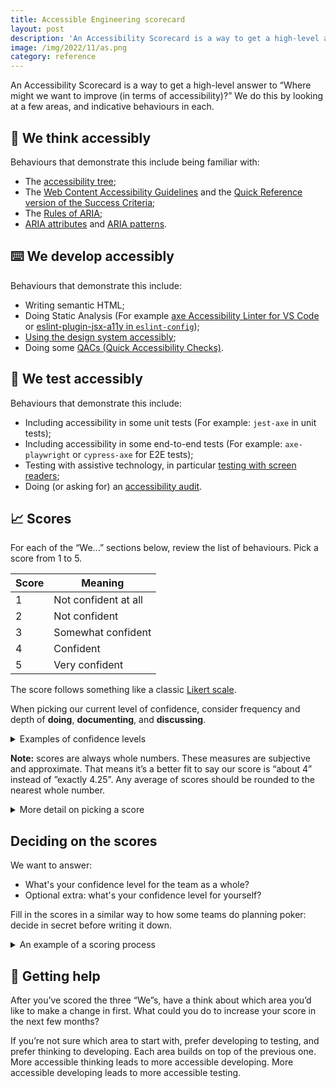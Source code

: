 ```yaml
---
title: Accessible Engineering scorecard
layout: post
description: 'An Accessibility Scorecard is a way to get a high-level answer to “Where might we want to improve (in terms of accessibility)?”'
image: /img/2022/11/as.png
category: reference
---
```


An Accessibility Scorecard is a way to get a high-level answer to “Where might we want to improve (in terms of accessibility)?” We do this by looking at a few areas, and indicative behaviours in each.

## 🧠 We think accessibly

Behaviours that demonstrate this include being familiar with:

- The [accessibility tree](/2022/06/08/the-accessibility-tree/);
- The [Web Content Accessibility Guidelines](https://www.w3.org/WAI/standards-guidelines/wcag/glance/) and the [Quick Reference version of the Success Criteria](https://www.w3.org/WAI/WCAG21/quickref/?currentsidebar=%23col_overview&levels=aaa&technologies=smil%2Cpdf%2Cflash%2Csl);
- The [Rules of ARIA](https://www.w3.org/TR/using-aria/#NOTES);
- [ARIA attributes](https://www.w3.org/TR/wai-aria-1.2/#state_prop_def) and [ARIA patterns](https://www.w3.org/WAI/ARIA/apg/patterns/).

## ⌨️ We develop accessibly

Behaviours that demonstrate this include:

- Writing semantic HTML;
- Doing Static Analysis (For example [axe Accessibility Linter for VS Code](https://marketplace.visualstudio.com/items?itemName=deque-systems.vscode-axe-linter) or [eslint-plugin-jsx-a11y in `eslint-config`](https://www.npmjs.com/package/eslint-plugin-jsx-a11y));
- [Using the design system accessibly](/2022/05/25/how-to-get-the-most-\(accessibility\)-out-of-a-design-system/);
- Doing some [QACs (Quick Accessibility Checks)](/2021/12/13/qac/).

## 🧪 We test accessibly

Behaviours that demonstrate this include:

- Including accessibility in some unit tests (For example: `jest-axe` in unit tests);
- Including accessibility in some end-to-end tests (For example: `axe-playwright` or `cypress-axe` for E2E tests);
- Testing with assistive technology, in particular [testing with screen readers](/2022/10/14/testing-with-a-screen-reader/);
- Doing (or asking for) an [accessibility audit](/2022/01/24/accessibility-audit-process/).

## 📈 Scores

For each of the “We...” sections below, review the list of behaviours. Pick a score from 1 to 5.

| Score | Meaning |
|--|--|
| 1 | Not confident at all |
| 2 | Not confident |
| 3 | Somewhat confident |
| 4 | Confident  |
| 5 | Very confident |

The score follows something like a classic [Likert scale](https://en.wikipedia.org/wiki/Likert_scale).

When picking our current level of confidence, consider frequency and depth of **doing**, **documenting**, and **discussing**.

<details>
	<summary>Examples of confidence levels</summary>
	<ul>
		<li>A score of “5 / Very confident” might look like: we <strong>do</strong> these things with the appropriate frequency; we have quite a lot of <strong>documentation</strong> about them; we <strong>discuss</strong> them at the right times, probably quite often.</li>
		<li>A score of “3 / Somewhat confident” might look like a mix. We <strong>do</strong> these things quite often, and we <strong>discuss</strong> them sometimes, but we don’t have any <strong>documentation</strong>. Or: we don’t <strong>do</strong> these things often, but we do <strong>discuss</strong> them sometimes, and have scattered bits of <strong>documentation</strong>.</li>
		<li>A score of “1 / Not confident at all” might look like: we <strong>do</strong> these things rarely or not at all; we don’t have any <strong>documentation</strong> about them; we don’t <strong>discuss</strong> them often.</li>
	</ul>
</details>

**Note:** scores are always whole numbers. These measures are subjective and approximate. That means it’s a better fit to say our score is “about 4” instead of ”exactly 4.25”. Any average of scores should be rounded to the nearest whole number.

<details>
	<summary>More detail on picking a score</summary>
	<p>If we’re struggling to settle on a score, there are two approaches we can take.</p>
	<ol>
		<li><strong>Don’t overthink it!</strong> 😅 The numbers are vague on purpose anyway, and this isn’t an exact science. The point of scoring is to figure out where we want might to improve, not to figure out the “right” score. We give our best guess, then move on.</li>
		<li><strong>Weight by Doing, then Discussing, then Documenting.</strong> A score of 4 or 5 means we’re doing good or really good in all three things.
			<ul>
				<li>The most important thing is Doing. If we’re Discussing and Documenting but not Doing, we aren’t providing value to our customers.</li>
				<li>If we’re good at Discussing, we’re probably helping to <a href="https://www.deque.com/shift-left-testing-solutions/">Shift Left</a> and work on accessibility when it’s quickest and easiest to do so.</li>
				<li>Documenting helps us be more efficient in our Doing and more structured in our Discussing.</li>
			</ul>
		</li>
	</ol>
</details>

## Deciding on the scores

We want to answer:

- What's your confidence level for the team as a whole?
- Optional extra: what's your confidence level for yourself?

Fill in the scores in a similar way to how some teams do planning poker: decide in secret before writing it down.

<details>
	<summary>An example of a scoring process</summary>
	<ol>
		<li>Read out the category we’re deciding on. For example: “We think accessibly.”</li>
		<li>Read through the list of behaviours for the category (at the top of this page).</li>
		<li>Briefly discuss the behaviours as they apply to your team. Use the “Examples of confidence levels” section above.</li>
		<li>Set a short timer for everyone to privately decide their score, then enter the numbers.</li>
		<li>Discuss any numbers at the edges. For example: One vote for 5 among four votes for 3.</li>
    	<li>Calcolate the rounded average. That’s your score!</li>
	</ul>
</details>

## 🙋 Getting help

After you’ve scored the three “We”s, have a think about which area you’d like to make a change in first. What could you do to increase your score in the next few months?

If you’re not sure which area to start with, prefer developing to testing, and prefer thinking to developing. Each area builds on top of the previous one. More accessible thinking leads to more accessible developing. More accessible developing leads to more accessible testing.